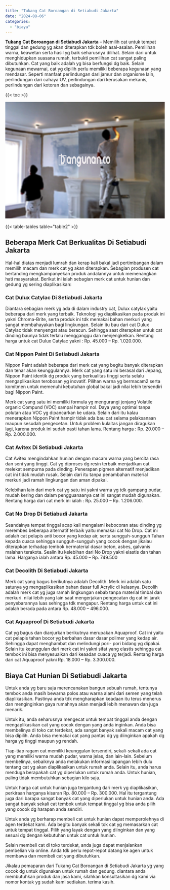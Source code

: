 ```yaml
---
title: "Tukang Cat Boroangan di Setiabudi Jakarta"
date: "2024-08-06"
categories: 
  - "biaya"
---
```


**Tukang Cat Boroangan di Setiabudi Jakarta** – Memilih cat untuk tempat tinggal dan gedung yg akan diterapkan tdk boleh asal-asalan. Pemilihan warna, keawetan serta hasil yg baik seharusnya dilihat. Selain dari untuk menghidupkan suasana rumah, terbukti pemilihan cat sangat paling dibutuhkan. Cat yang baik adalah yg bisa berfungsi dg baik. Selain kegunaan mewarnai, cat yg dipilih perlu memiliki beberapa kegunaan yang mendasar. Seperti manfaat perlindungan dari jamur dan organisme lain, perlindungan dari cahaya UV, perlindungan dari kerusakan mekanis, perlindungan dari kotoran dan sebagainya.

{{< toc >}}

![Tukang Cat Boroangan di Setiabudi Jakarta](/images/jasa-cat-murah31.png)

{{< table-tables table="table2" >}}

## Beberapa Merk Cat Berkualitas Di Setiabudi Jakarta

Hal-hal diatas menjadi lumrah dan kerap kali bakal jadi pertimbangan dalam memilih macam dan merk cat yg akan diterapkan. Sebagian produsen cat bertanding mengkampanyekan produk andalannya untuk memenangkan hati masyarakat. Berikut ini ialah sebagian merk cat untuk hunian dan gedung yg sering diaplikasikan:

### Cat Dulux Catylac Di Setiabudi Jakarta

Diantara sebagian merk yg ada di dalam industry cat, Dulux catylax yaitu beberapa dari merk yang terbaik. Teknologi yg diaplikasikan pada produk ini yakni Chroma-Brite, serta produk ini tdk memakai bahan merkuri yang sangat membahayakan bagi lingkungan. Selain itu bau dari cat Dulux Catylac tidak menyengat atau beracun. Sehingga saat diterapkan untuk cat dinding baunya tidak terlalu mengganggu dan menjengkelkan. Rentang harga untuk cat Dulux Catylac yakni : Rp. 45.000 – Rp. 1.020.000.

### Cat Nippon Paint Di Setiabudi Jakarta

Nippon Paint adalah beberapa dari merk cat yang begitu banyak diterapkan dan tenar akan keunggulannya. Merk cat yang satu ini berasal dari Jepang, Nippon Paint identik dg produk yang berkualitas tinggi serta selalu mengaplikasikan terobosan yg inovatif. Pilihan warna yg bermacam2 serta komitmen untuk memenuhi kebutuhan global bakal jadi nilai lebih tersendiri bagi Nippon Paint.

Merk cat yang satu ini memiliki formula yg mengurangi jenjang Volatile organic Compund (VOC) sampai hampir nol. Daya yang optimal tanpa polutan atau VOC yg dipancarkan ke udara. Selain dari itu kalau menerapkan Nippon Paint hampir tidak ada bau cat selama pelaksanaan maupun sesudah pengecetan. Untuk problem kulaitas jangan diragukan lagi, karena produk ini sudah pasti tahan lama. Rentang harga : Rp. 20.000 – Rp. 2.000.000.

### Cat Avitex Di Setiabudi Jakarta

Cat Avitex mengindahkan hunian dengan macam warna yang bercita rasa dan seni yang tinggi. Cat yg diproses dg resin terbaik menjadikan cat melekat sempurna pada dinding. Penerapan pigmen alternatif menjadikan cat ini tidak mudah rusak. Selain dari itu tanpa penambahan material merkuri jadi ramah lingkungan dan aman dipakai.

Kelebihan lain dari merk cat yg satu ini yakni warna yg tdk gampang pudar, mudah kering dan dalam pengguanaanya cat ini sangat mudah digunakan. Rentang harga dari cat merk ini ialah : Rp. 25.000 – Rp. 1.206.000.

### Cat No Drop Di Setiabudi Jakarta

Seandainya tempat tinggal acap kali mengalami kebocoran atau dinding yg merembes beberapa alternatif terbaik yaitu memakai cat No Drop. Cat ini adalah cat pelapis anti bocor yang kedap air, serta sungguh-sungguh Tahan kepada cuaca sehingga sungguh-sungguh yang cocok dengan jikalau diterapkan terhadap tembok bermaterial dasar beton, asbes, galvanis malahan terakota. Sealin itu kelebihan dari No Drop yakni elastis dan tahan lama. Harganya ialah antara Rp. 45.000 – Rp. 749.500

### Cat Decolith Di Setiabudi Jakarta

Merk cat yang bagus berikutnya adalah Decolith. Merk ini adalah satu satunya yg mengaplikasikan bahan dasar full Acrylic di kelasnya. Decolih adalah merk cat yg juga ramah lingkungan sebab tanpa material timbal dan merkuri. nilai lebih yang lain saat mengerjakan pengecatan dg cat ini jarak penyebarannya luas sehingga tdk mengapur. Rentang harga untuk cat ini adalah berada pada antara Rp. 48.000 – 496.000.

### Cat Aquaproof Di Setiabudi Jakarta

Cat yg bagus dan dianjurkan berikutnya merupakan Aquaproof. Cat ini yaitu cat pelapis tahan bocor yg berbahan dasar dasar polimer yang kedap air. Sehingga dapat menghambat dan melindungi pori- pori bidang yg dipakai. Selain itu keunggulan dari merk cat ini yakni sifat yang elastis sehingga cat tembok ini bisa menyesuaikan dari keaadan cuaca yg terjadi. Rentang harga dari cat Aquaproof yakni Rp. 18.000 – Rp. 3.300.000.

## Biaya Cat Hunian Di Setiabudi Jakarta

Untuk anda yg baru saja merencanakan bangun sebuah rumah, tentunya tembok anda masih bewarna polos atau warna alami dari semen yang telah diaplikasikan. Pastinya anda tdk mengharapkan keadaan itu terus menerus dan menginginkan gaya rumahnya akan menjadi lebih menawan dan juga menarik.

Untuk itu, anda seharusnya mengecat untuk tempat tinggal anda dengan mengaplikasikan cat yang cocok dengan yang anda inginkan. Anda bisa membelinya di toko cat terdekat, ada sangat banyak sekali macam cat yang bisa dipilih. Anda bisa memakai cat yang pantas dg yg diinginkan apakah dg harga yg tinggi maupun yg rendah.

Tiap-tiap ragam cat memiliki keunggulan tersendiri, sekali-sekali ada cat yang memiliki warna mudah pudar, warna jelas, dan lain-lain. Sebelum membelinya, sebaiknya anda melakukan informasi lapangan lebih dulu tentang cat yg akan diaplikasikan untuk rumah anda. Selain itu, anda harus menduga berapakah cat yg diperlukan untuk rumah anda. Untuk hunian, paling tidak membutuhkan sebagian kilo saja.

Untuk harga cat untuk hunian juga tergantung dari merk yg diaplikasikan, perkiraan harganya kisaran Rp. 80.000 – Rp. 300.000. Hal itu tergantung juga dari barapa sangat banyak cat yang diperlukan untuk hunian anda. Ada sangat banyak sekali cat tembok untuk tempat tinggal yg bisa anda pilih yang cocok dg harapan anda sendiri.

Untuk anda yg berharap membeli cat untuk hunian dapat memperolehnya di agen terdekat kami. Ada begitu banyak sekali tok cat yg memasarkan cat untuk tempat tinggal. Pilih yang layak dengan yang diinginkan dan yang sesuai dg dengan kebutuhan untuk cat untuk hunian.

Selain membeli cat di toko terdekat, anda juga dapat menjalankan pembelian via online. Anda tdk perlu repot-repot datang ke agen untuk membawa dan membeli cat yang dibutuhkan.

Jikalau pemaparan dari Tukang Cat Boroangan di Setiabudi Jakarta yg yang cocok dg untuk digunakan untuk rumah dan gedung. diantara anda membutuhkan produk dan jasa kami, silahkan konsultasikan dg kami via nomor kontak yg sudah kami sediakan. terima kasih.
